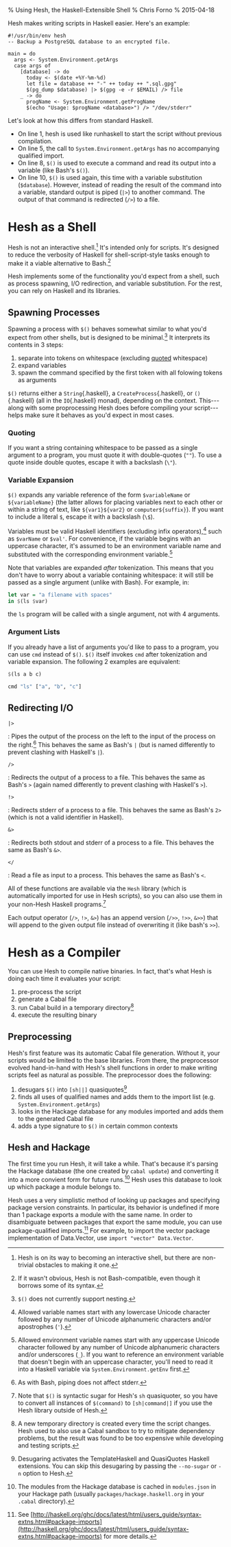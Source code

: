% Using Hesh, the Haskell-Extensible Shell
% Chris Forno
% 2015-04-18

Hesh makes writing scripts in Haskell easier. Here's an example:

``` {.haskell .numberLines}
#!/usr/bin/env hesh
-- Backup a PostgreSQL database to an encrypted file.

main = do
  args <- System.Environment.getArgs
  case args of
    [database] -> do
      today <- $(date +%Y-%m-%d)
      let file = database ++ "-" ++ today ++ ".sql.gpg"
      $(pg_dump $database) |> $(gpg -e -r $EMAIL) /> file
    _ -> do
      progName <- System.Environment.getProgName
      $(echo "Usage: $progName <database>") /> "/dev/stderr"
```

Let's look at how this differs from standard Haskell.

* On line 1, hesh is used like runhaskell to start the script without previous compilation.
* On line 5, the call to `System.Environment.getArgs` has no accompanying qualified import.
* On line 8, `$()` is used to execute a command and read its output into a variable (like Bash's `$()`).
* On line 10, `$()` is used again, this time with a variable substitution (`$database`). However, instead of reading the result of the command into a variable, standard output is piped (`|>`) to another command. The output of that command is redirected (`/>`) to a file.

# Hesh as a Shell

Hesh is not an interactive shell.[^interactive] It's intended only for scripts. It's designed to reduce the verbosity of Haskell for shell-script-style tasks enough to make it a viable alternative to Bash.[^compatibility]

Hesh implements some of the functionality you'd expect from a shell, such as process spawning, I/O redirection, and variable substitution. For the rest, you can rely on Haskell and its libraries.

## Spawning Processes

Spawning a process with `$()` behaves somewhat similar to what you'd expect from other shells, but is designed to be minimal.[^nesting] It interprets its contents in 3 steps:

1. separate into tokens on whitespace (excluding [quoted](#quoting) whitespace)
2. expand variables
3. spawn the command specified by the first token with all folowing tokens as arguments

`$()` returns either a `String`{.haskell}, a `CreateProcess`{.haskell}, or `()`{.haskell} (all in the `IO`{.haskell} monad), depending on the context. This---along with some proprocessing Hesh does before compiling your script---helps make sure it behaves as you'd expect in most cases.

### Quoting

If you want a string containing whitespace to be passed as a single argument to a program, you must quote it with double-quotes (`""`). To use a quote inside double quotes, escape it with a backslash (`\"`).

### Variable Expansion

`$()` expands any variable reference of the form `$variableName` or `${variableName}` (the latter allows for placing variables next to each other or within a string of text, like `${var1}${var2}` or `computer${suffix}`). If you want to include a literal `$`, escape it with a backslash (`\$`).

Variables must be valid Haskell identifiers (excluding infix operators),[^haskellvariables] such as `$varName` or `$val'`. For convenience, if the variable begins with an uppercase character, it's assumed to be an environment variable name and substituted with the corresponding environment variable.[^environmentvariables]

Note that variables are expanded *after* tokenization. This means that you don't have to worry about a variable containing whitespace: it will still be passed as a single argument (unlike with Bash). For example, in:

```haskell
let var = "a filename with spaces"
in $(ls $var)
```

the `ls` program will be called with a single argument, not with 4 arguments.

### Argument Lists

If you already have a list of arguments you'd like to pass to a program, you can use `cmd` instead of `$()`. `$()` itself invokes `cmd` after tokenization and variable expansion. The following 2 examples are equivalent:

```haskell
$(ls a b c)
```

```haskell
cmd "ls" ["a", "b", "c"]
```

## Redirecting I/O

`|>`

:   Pipes the output of the process on the left to the input of the process on the right.[^pipestderr] This behaves the same as Bash's `|` (but is named differently to prevent clashing with Haskell's `|`).

`/>`

:   Redirects the output of a process to a file. This behaves the same as Bash's `>` (again named differently to prevent clashing with Haskell's `>`).

`!>`

:   Redirects stderr of a process to a file. This behaves the same as Bash's `2>` (which is not a valid identifier in Haskell).

`&>`

:   Redirects both stdout and stderr of a process to a file. This behaves the same as Bash's `&>`.

`</`

:   Read a file as input to a process. This behaves the same as Bash's `<`.

All of these functions are available via the `Hesh` library (which is automatically imported for use in Hesh scripts), so you can also use them in your non-Hesh Haskell programs.[^sugar]

Each output operator (`/>`, `!>`, `&>`) has an append version (`/>>`, `!>>`, `&>>`) that will append to the given output file instead of overwriting it (like bash's `>>`).

# Hesh as a Compiler

You can use Hesh to compile native binaries. In fact, that's what Hesh is doing each time it evaluates your script:

1. pre-process the script
2. generate a Cabal file
3. run Cabal build in a temporary directory[^tmpdir]
4. execute the resulting binary

## Preprocessing

Hesh's first feature was its automatic Cabal file generation. Without it, your scripts would be limited to the base libraries. From there, the preprocessor evolved hand-in-hand with Hesh's shell functions in order to make writing scripts feel as natural as possible. The preprocessor does the following:

1. desugars `$()` into `[sh||]` quasiquotes[^nosugar]
2. finds all uses of qualified names and adds them to the import list (e.g. `System.Environment.getArgs`)
3. looks in the Hackage database for any modules imported and adds them to the generated Cabal file
4. adds a type signature to `$()` in certain common contexts

## Hesh and Hackage

The first time you run Hesh, it will take a while. That's because it's parsing the Hackage database (the one created by `cabal update`) and converting it into a more convient form for future runs.[^hackagecache] Hesh uses this database to look up which package a module belongs to.

Hesh uses a very simplistic method of looking up packages and specifying package version constraints. In particular, its behavior is undefined if more than 1 package exports a module with the same name. In order to disambiguate between packages that export the same module, you can use package-qualified imports.[^packageimports] For example, to import the vector package implementation of Data.Vector, use `import "vector" Data.Vector`.

[^interactive]: Hesh is on its way to becoming an interactive shell, but there are non-trivial obstacles to making it one.

[^compatibility]: If it wasn't obvious, Hesh is not Bash-compatible, even though it borrows some of its syntax.

[^sugar]: Note that `$()` is syntactic sugar for Hesh's `sh` quasiquoter, so you have to convert all instances of `$(command)` to `[sh|command|]` if you use the Hesh library outside of Hesh.

[^pipestderr]: As with Bash, piping does not affect stderr.

[^nesting]: `$()` does not currently support nesting.

[^haskellvariables]: Allowed variable names start with any lowercase Unicode character followed by any number of Unicode alphanumeric characters and/or apostrophes (`'`).

[^environmentvariables]: Allowed environment variable names start with any uppercase Unicode character followed by any number of Unicode alphanumeric characters and/or underscores (`_`). If you want to reference an environment variable that doesn't begin with an uppercase character, you'll need to read it into a Haskell variable via `System.Environment.getEnv` first.

[^tmpdir]: A new temporary directory is created every time the script changes. Hesh used to also use a Cabal sandbox to try to mitigate dependency problems, but the result was found to be too expensive while developing and testing scripts.

[^nosugar]: Desugaring activates the TemplateHaskell and QuasiQuotes Haskell extensions. You can skip this desugaring by passing the `--no-sugar` or `-n` option to Hesh.

[^hackagecache]: The modules from the Hackage database is cached in `modules.json` in your Hackage path (usually `packages/hackage.haskell.org` in your `.cabal` directory).

[^packageimports]: See [http://haskell.org/ghc/docs/latest/html/users_guide/syntax-extns.html#package-imports](http://haskell.org/ghc/docs/latest/html/users_guide/syntax-extns.html#package-imports) for more details.
